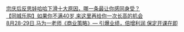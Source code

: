   
[宗庆后反思娃哈哈下滑十大原因，哪一条最让你感同身受？](http://www.dianyue.me/archives/996/isit76v32ht5h68z/)  
[【同城乐购】如果你不满40岁,来这里再给你一次长高的机会](http://www.dianyue.me/archives/765/uojalzxn7d7sesmc/)  
[8月28-29日 马为一老师《商业策略》— 引爆业绩，倍增利润 保定开课在即](http://www.dianyue.me/archives/890/vom5xlqv3hbtluv6/)